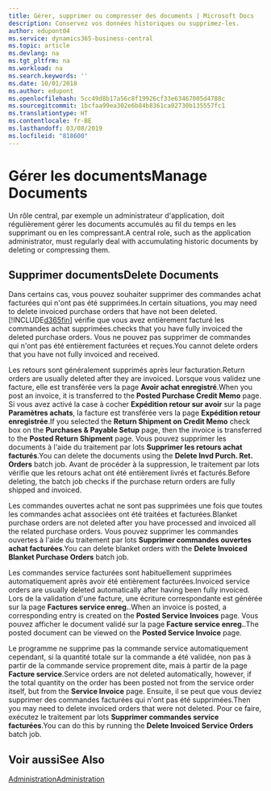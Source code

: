```yaml
---
title: Gérer, supprimer ou compresser des documents | Microsoft Docs
description: Conservez vos données historiques ou supprimez-les.
author: edupont04
ms.service: dynamics365-business-central
ms.topic: article
ms.devlang: na
ms.tgt_pltfrm: na
ms.workload: na
ms.search.keywords: ''
ms.date: 10/01/2018
ms.author: edupont
ms.openlocfilehash: 5cc49d8b17a56c8f19926cf33e63467005d4788c
ms.sourcegitcommit: 1bcfaa99ea302e6b84b8361ca02730b135557fc1
ms.translationtype: HT
ms.contentlocale: fr-BE
ms.lasthandoff: 03/08/2019
ms.locfileid: "818600"
---
```

# <a name="manage-documents"></a><span data-ttu-id="2c5f5-103">Gérer les documents</span><span class="sxs-lookup"><span data-stu-id="2c5f5-103">Manage Documents</span></span>
<span data-ttu-id="2c5f5-104">Un rôle central, par exemple un administrateur d'application, doit régulièrement gérer les documents accumulés au fil du temps en les supprimant ou en les compressant.</span><span class="sxs-lookup"><span data-stu-id="2c5f5-104">A central role, such as the application administrator, must regularly deal with accumulating historic documents by deleting or compressing them.</span></span>  

## <a name="delete-documents"></a><span data-ttu-id="2c5f5-105">Supprimer documents</span><span class="sxs-lookup"><span data-stu-id="2c5f5-105">Delete Documents</span></span>
<span data-ttu-id="2c5f5-106">Dans certains cas, vous pouvez souhaiter supprimer des commandes achat facturées qui n'ont pas été supprimées.</span><span class="sxs-lookup"><span data-stu-id="2c5f5-106">In certain situations, you may need to delete invoiced purchase orders that have not been deleted.</span></span> [!INCLUDE[d365fin](includes/d365fin_md.md)] <span data-ttu-id="2c5f5-107">vérifie que vous avez entièrement facturé les commandes achat supprimées.</span><span class="sxs-lookup"><span data-stu-id="2c5f5-107">checks that you have fully invoiced the deleted purchase orders.</span></span> <span data-ttu-id="2c5f5-108">Vous ne pouvez pas supprimer de commandes qui n'ont pas été entièrement facturées et reçues.</span><span class="sxs-lookup"><span data-stu-id="2c5f5-108">You cannot delete orders that you have not fully invoiced and received.</span></span>  

<span data-ttu-id="2c5f5-109">Les retours sont généralement supprimés après leur facturation.</span><span class="sxs-lookup"><span data-stu-id="2c5f5-109">Return orders are usually deleted after they are invoiced.</span></span> <span data-ttu-id="2c5f5-110">Lorsque vous validez une facture, elle est transférée vers la page **Avoir achat enregistré**.</span><span class="sxs-lookup"><span data-stu-id="2c5f5-110">When you post an invoice, it is transferred to the **Posted Purchase Credit Memo** page.</span></span> <span data-ttu-id="2c5f5-111">Si vous avez activé la case à cocher **Expédition retour sur avoir** sur la page **Paramètres achats**, la facture est transférée vers la page **Expédition retour enregistrée**.</span><span class="sxs-lookup"><span data-stu-id="2c5f5-111">If you selected the **Return Shipment on Credit Memo** check box on the **Purchases & Payable Setup** page, then the invoice is transferred to the **Posted Return Shipment** page.</span></span> <span data-ttu-id="2c5f5-112">Vous pouvez supprimer les documents à l'aide du traitement par lots **Supprimer les retours achat facturés**.</span><span class="sxs-lookup"><span data-stu-id="2c5f5-112">You can delete the documents using the **Delete Invd Purch. Ret. Orders** batch job.</span></span> <span data-ttu-id="2c5f5-113">Avant de procéder à la suppression, le traitement par lots vérifie que les retours achat ont été entièrement livrés et facturés.</span><span class="sxs-lookup"><span data-stu-id="2c5f5-113">Before deleting, the batch job checks if the purchase return orders are fully shipped and invoiced.</span></span>  

<span data-ttu-id="2c5f5-114">Les commandes ouvertes achat ne sont pas supprimées une fois que toutes les commandes achat associées ont été traitées et facturées.</span><span class="sxs-lookup"><span data-stu-id="2c5f5-114">Blanket purchase orders are not deleted after you have processed and invoiced all the related purchase orders.</span></span> <span data-ttu-id="2c5f5-115">Vous pouvez supprimer les commandes ouvertes à l'aide du traitement par lots **Supprimer commandes ouvertes achat facturées**.</span><span class="sxs-lookup"><span data-stu-id="2c5f5-115">You can delete blanket orders with the **Delete Invoiced Blanket Purchase Orders** batch job.</span></span>  

<span data-ttu-id="2c5f5-116">Les commandes service facturées sont habituellement supprimées automatiquement après avoir été entièrement facturées.</span><span class="sxs-lookup"><span data-stu-id="2c5f5-116">Invoiced service orders are usually deleted automatically after having been fully invoiced.</span></span> <span data-ttu-id="2c5f5-117">Lors de la validation d'une facture, une écriture correspondante est générée sur la page **Factures service enreg.**.</span><span class="sxs-lookup"><span data-stu-id="2c5f5-117">When an invoice is posted, a corresponding entry is created on the **Posted Service Invoices** page.</span></span> <span data-ttu-id="2c5f5-118">Vous pouvez afficher le document validé sur la page **Facture service enreg.**.</span><span class="sxs-lookup"><span data-stu-id="2c5f5-118">The posted document can be viewed on the **Posted Service Invoice** page.</span></span>  

<span data-ttu-id="2c5f5-119">Le programme ne supprime pas la commande service automatiquement cependant, si la quantité totale sur la commande a été validée, non pas à partir de la commande service proprement dite, mais à partir de la page **Facture service**.</span><span class="sxs-lookup"><span data-stu-id="2c5f5-119">Service orders are not deleted automatically, however, if the total quantity on the order has been posted not from the service order itself, but from the **Service Invoice** page.</span></span> <span data-ttu-id="2c5f5-120">Ensuite, il se peut que vous deviez supprimer des commandes facturées qui n'ont pas été supprimées.</span><span class="sxs-lookup"><span data-stu-id="2c5f5-120">Then you may need to delete invoiced orders that were not deleted.</span></span> <span data-ttu-id="2c5f5-121">Pour ce faire, exécutez le traitement par lots **Supprimer commandes service facturées**.</span><span class="sxs-lookup"><span data-stu-id="2c5f5-121">You can do this by running the **Delete Invoiced Service Orders** batch job.</span></span>  

## <a name="see-also"></a><span data-ttu-id="2c5f5-122">Voir aussi</span><span class="sxs-lookup"><span data-stu-id="2c5f5-122">See Also</span></span>  
[<span data-ttu-id="2c5f5-123">Administration</span><span class="sxs-lookup"><span data-stu-id="2c5f5-123">Administration</span></span>](admin-setup-and-administration.md)  
